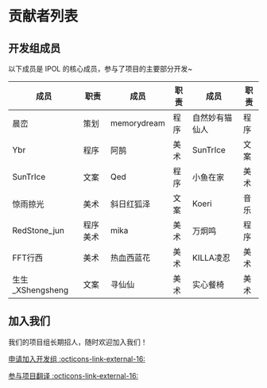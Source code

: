 # 贡献者列表

## 开发组成员

以下成员是 IPOL 的核心成员，参与了项目的主要部分开发\~

| 成员                                  | 职责    | 成员          | 职责 | 成员       | 职责 |
| ----------------------------------- | ----- | ----------- | -- | -------- | -- |
| 晨峦                                  | 策划    | memorydream | 程序 | 自然妙有猫仙人  | 程序 |
| Ybr                                 | 程序    | 阿鹄          | 美术 | SunTrIce | 文案 |
| SunTrIce                            | 文案    | Qed         | 程序 | 小鱼在家     | 美术 |
| 惊雨掠光                                | 美术    | 斜日红狐泽       | 文案 | Koeri    | 音乐 |
| RedStone_jun   | 程序 美术 | mika        | 美术 | 万炯鸣      | 程序 |
| FFT行西                               | 美术    | 热血西蓝花       | 美术 | KILLA凌忍  | 美术 |
| 生生_XShengsheng | 文案    | 寻仙仙         | 美术 | 实心餐椅     | 美术 |

## 加入我们

我们的项目组长期招人，随时欢迎加入我们！

[申请加入开发组 :octicons-link-external-16:](http://chenluan.mikecrm.com/JeKq3DU)

[参与项目翻译 :octicons-link-external-16:](https://zh.crowdin.com/project/cyanstars)
